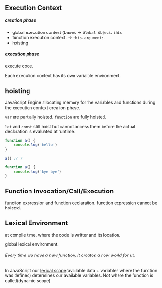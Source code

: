 ## Execution Context

##### creation phase
- global execution context (base).  -> `Global Object`. `this`
- function execution context. -> `this`. `arguments`.
- hoisting

##### execution phase
execute code.

Each execution context has its own varialble environment.

## hoisting
JavaScript Engine allocating memory for the variables and functions during the execution context creation phase.

`var` are partially hoisted. `function` are fully hoisted.

`let` and `const` still hoist but cannot access them before the actual declaration is evaluated at runtime.

```javascript
function a() {
	console.log('hello')
}

a() // ?

function a() {
	console.log('bye bye')
}
```

## Function Invocation/Call/Execution
function expression and function declaration. function expression cannot be hoisted.

## Lexical Environment
at compile time, where the code is writter and its location.

global lexical environment.

###### Every time we have a new function, it creates a new world for us.

In JavaScript our <u>lexical scope</u>(available data + variables where the function was defined) determines our available variables. Not where the function is called(dynamic scope)
